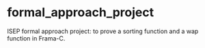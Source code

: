 # formal_approach_project
ISEP formal approach project: to prove a sorting function and a wap function in Frama-C.

